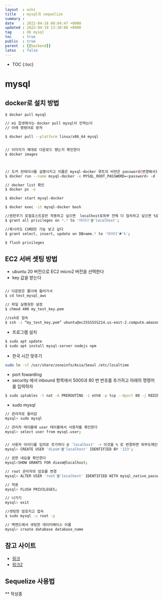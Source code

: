 ```yaml
---
layout  : wiki
title   : mysql과 sequelize
summary :  
date    : 2022-04-16 08:04:47 +0900
updated : 2022-04-19 13:30:08 +0900
tag     : db mysql 
toc     : true
public  : true
parent  : [[backend]]  
latex   : false
---
```

* TOC
{:toc}

# mysql 
## docker로 설치 방법
```bash
$ docker pull mysql

// m1 칩셋에서는 docker pull mysql이 안먹는다
// 아래 명령어로 받자

$ docker pull --platform linux/x86_64 mysql


// 이미지가 제대로 다운로드 됐는지 확인한다 
$ docker images



// 도커 컨테이너를 실행시키고 이름은 mysql-docker 루트의 비번은 password(변경해서) 3306포트로 설정한다
$ docker run --name msyql-docker -e MYSQL_ROOT_PASSWORD=<password> -d -p 3306:3306 mysql:lates

// docker list 확인
$ docker ps -a 

$ docker start mysql-docker

$ docker exec -it mysql-docker bash

//권한주기 로컬호스트로만 작동하고 싶으면  localhost로외부 전체 다 접속하고 싶으면 %로 변경
$ grant all privileges on *.* to '아이디'@'localhost';

//혹시라도 CURD만 기능 넣고 싶다 
$ grant select, insert, update on DBname.* to '아이디'#'%';

$ flush privileges


```

## EC2 서버 셋팅 방법
- ubuntu 20 버전으로 EC2 micro2 버전을 선택한다
- key 값을 받는다 

```bash

// 다운받은 폴더에 들어가서
$ cd test_mysql_aws

// 파일 실행권한 설정
$ chmod 400 my_test_key.pem

//ssh로 접속
$ ssh -i “my_test_key.pem” ubuntu@ec2SSSSSS214.us-east-2.compute.amazonaws.com
```

- 프로그램 설치

```bash
$ sudo apt update
$ sudo apt install mysql-server nodejs npm
```
    
- 한국 시간 맞추기

```bash
sudo ln -sf /usr/share/zoneinfo/Asia/Seoul /etc/localtime
```

- port fowarding 
- security 에서 inbound 항목에서 5000과 80 번 번호를 추가하고 아래의 명령어를 입력하자

```bash
$ sudo iptables -t nat -A PREROUTING -i eth0 -p tcp --dport 80 -j REDIRECT --to-port 5000
```




- sudo mysql

```bash
// 관리자로 들어감
mysql> sudo mysql

// 관리자 테이블에 user 테이블에서 사용자를 확인한다
mysql> select user from mysql.user;


// 사용자 아이디를 임의로 추가하다 @ 'localhost' -> 이것을 % 로 변경하면 외부도메인에서 접속할 수 있다
mysql> CREATE USER 'diasm'@'localhost' IDENTIFIED BY '123';

// 권한 내요을 확인한다
mysql>SHOW GRANTS FOR diasm@localhost;

// root 관리자의 암호를 변경
mysql> ALTER USER 'root'@'localhost' IDENTIFIED WITH mysql_native_password BY 'your_password_here';

// 적용
mysql> FLUSH PRIVILEGES;

// 나가기
mysql> exit

//셋팅한 암호치고 접속
$ sudo mysql -u root -p

// 백엔드에서 셋팅한 데이터베이스 이름
mysql> create database database_name
```

## 참고 사이트
- [링크](https://www.mysqltutorial.net/mysql-select-database/)
- [링크2](https://velog.io/@gillog/MySQL-%EC%9C%A0%EC%A0%80-%EC%83%9D%EC%84%B1%ED%95%98%EA%B8%B0)

## Sequelize 사용법
** 작성중



